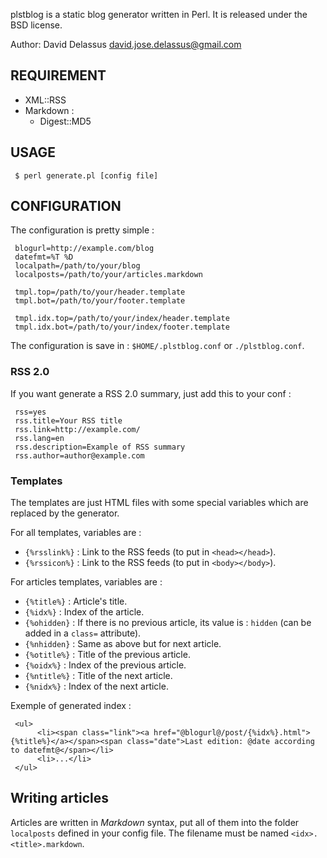 plstblog is a static blog generator written in Perl.
It is released under the BSD license.

Author: David Delassus <david.jose.delassus@gmail.com>

## REQUIREMENT

* XML::RSS
* Markdown :
  * Digest::MD5

## USAGE

     $ perl generate.pl [config file]

## CONFIGURATION

The configuration is pretty simple :

     blogurl=http://example.com/blog
     datefmt=%T %D
     localpath=/path/to/your/blog
     localposts=/path/to/your/articles.markdown

     tmpl.top=/path/to/your/header.template
     tmpl.bot=/path/to/your/footer.template

     tmpl.idx.top=/path/to/your/index/header.template
     tmpl.idx.bot=/path/to/your/index/footer.template

The configuration is save in : `$HOME/.plstblog.conf` or `./plstblog.conf`.

### RSS 2.0

If you want generate a RSS 2.0 summary, just add this to your conf :

     rss=yes
     rss.title=Your RSS title
     rss.link=http://example.com/
     rss.lang=en
     rss.description=Example of RSS summary
     rss.author=author@example.com

### Templates

The templates are just HTML files with some special variables which are replaced by the generator.

For all templates, variables are :

* `{%rsslink%}` : Link to the RSS feeds (to put in `<head></head>`).
* `{%rssicon%}` : Link to the RSS feeds (to put in `<body></body>`).

For articles templates, variables are :

* `{%title%}` : Article's title.
* `{%idx%}` : Index of the article.
* `{%ohidden}` : If there is no previous article, its value is : `hidden` (can be added in a `class=` attribute).
* `{%nhidden}` : Same as above but for next article.
* `{%otitle%}` : Title of the previous article.
* `{%oidx%}` : Index of the previous article.
* `{%ntitle%}` : Title of the next article.
* `{%nidx%}` : Index of the next article.


Exemple of generated index :

     <ul>
          <li><span class="link"><a href="@blogurl@/post/{%idx%}.html">{%title%}</a></span><span class="date">Last edition: @date according to datefmt@</span></li>
          <li>...</li>
     </ul>

## Writing articles

Articles are written in *Markdown* syntax, put all of them into the folder `localposts` defined in your config file.
The filename must be named `<idx>.<title>.markdown`.
